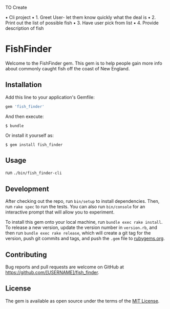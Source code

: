 TO Create

▪	Cli project
	▪	1. Greet User- let them know quickly what the deal is 
	▪	2. Print out the list of possible fish
	▪	3. Have user pick from list
	▪	4. Provide description of fish 
	



# FishFinder

Welcome to the FishFinder gem. This gem is to help people gain more info about commonly caught fish off the coast of New England. 

## Installation

Add this line to your application's Gemfile:

```ruby
gem 'fish_finder'
```

And then execute:

    $ bundle

Or install it yourself as:

    $ gem install fish_finder

## Usage

run ``./bin/fish_finder-cli``
## Development

After checking out the repo, run `bin/setup` to install dependencies. Then, run `rake spec` to run the tests. You can also run `bin/console` for an interactive prompt that will allow you to experiment.

To install this gem onto your local machine, run `bundle exec rake install`. To release a new version, update the version number in `version.rb`, and then run `bundle exec rake release`, which will create a git tag for the version, push git commits and tags, and push the `.gem` file to [rubygems.org](https://rubygems.org).

## Contributing

Bug reports and pull requests are welcome on GitHub at https://github.com/[USERNAME]/fish_finder.

## License

The gem is available as open source under the terms of the [MIT License](https://opensource.org/licenses/MIT).
